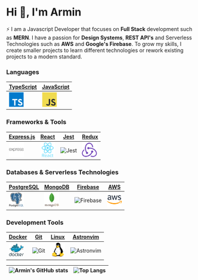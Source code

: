 # Hi 👋, I'm Armin

⚡ I am a Javascript Developer that focuses on **Full Stack** development such as **MERN**. I have a passion for **Design Systems**, **REST API's** and Serverless Technologies such as **AWS** and **Google's Firebase**. To grow my skills, I create smaller projects to learn different technologies or rework existing projects to a modern standard.

### Languages

| [TypeScript](https://www.typescriptlang.org/)                                                                                                            | [JavaScript](https://developer.mozilla.org/en-US/docs/Web/JavaScript)                                                                                    |
| -------------------------------------------------------------------------------------------------------------------------------------------------------- | -------------------------------------------------------------------------------------------------------------------------------------------------------- |
| <img src="https://raw.githubusercontent.com/devicons/devicon/master/icons/typescript/typescript-original.svg" alt="TypeScript" width="40" height="40" /> | <img src="https://raw.githubusercontent.com/devicons/devicon/master/icons/javascript/javascript-original.svg" alt="JavaScript" width="40" height="40" /> |

### Frameworks & Tools

| [Express.js](https://expressjs.com)                                                                                                                      | [React](https://react.dev)                                                                                                                         | [Jest](https://jestjs.io)                                                                                    | [Redux](https://redux.js.org)                                                                                                             |
| -------------------------------------------------------------------------------------------------------------------------------------------------------- | -------------------------------------------------------------------------------------------------------------------------------------------------- | ------------------------------------------------------------------------------------------------------------ | ----------------------------------------------------------------------------------------------------------------------------------------- |
| <img src="https://raw.githubusercontent.com/devicons/devicon/master/icons/express/express-original-wordmark.svg" alt="Express" width="40" height="40" /> | <img src="https://raw.githubusercontent.com/devicons/devicon/master/icons/react/react-original-wordmark.svg" alt="React" width="40" height="40" /> | <img src="https://www.vectorlogo.zone/logos/jestjsio/jestjsio-icon.svg" alt="Jest" width="40" height="40" /> | <img src="https://raw.githubusercontent.com/devicons/devicon/master/icons/redux/redux-original.svg" alt="Redux" width="40" height="40" /> |

### Databases & Serverless Technologies

| [PostgreSQL](https://www.postgresql.org)                                                                                                                          | [MongoDB](https://www.mongodb.com)                                                                                                                       | [Firebase](https://firebase.google.com)                                                                          | [AWS](https://aws.amazon.com)                                                                                                                                            |
| ----------------------------------------------------------------------------------------------------------------------------------------------------------------- | -------------------------------------------------------------------------------------------------------------------------------------------------------- | ---------------------------------------------------------------------------------------------------------------- | ------------------------------------------------------------------------------------------------------------------------------------------------------------------------ |
| <img src="https://raw.githubusercontent.com/devicons/devicon/master/icons/postgresql/postgresql-original-wordmark.svg" alt="PostgreSQL" width="40" height="40" /> | <img src="https://raw.githubusercontent.com/devicons/devicon/master/icons/mongodb/mongodb-original-wordmark.svg" alt="MongoDB" width="40" height="40" /> | <img src="https://www.vectorlogo.zone/logos/firebase/firebase-icon.svg" alt="Firebase" width="40" height="40" /> | <img src="https://raw.githubusercontent.com/devicons/devicon/master/icons/amazonwebservices/amazonwebservices-original-wordmark.svg" alt="AWS" width="40" height="40" /> |

### Development Tools

| [Docker](https://www.docker.com/)                                                                                                                     | [Git](https://git-scm.com/)                                                                               | [Linux](https://www.linux.org/)                                                                                                           | [Astronvim](https://github.com/Astronvim/Astronvim)                                                             |
| ----------------------------------------------------------------------------------------------------------------------------------------------------- | --------------------------------------------------------------------------------------------------------- | ----------------------------------------------------------------------------------------------------------------------------------------- | --------------------------------------------------------------------------------------------------------------- |
| <img src="https://raw.githubusercontent.com/devicons/devicon/master/icons/docker/docker-original-wordmark.svg" alt="Docker" width="40" height="40" /> | <img src="https://www.vectorlogo.zone/logos/git-scm/git-scm-icon.svg" alt="Git" width="40" height="40" /> | <img src="https://raw.githubusercontent.com/devicons/devicon/master/icons/linux/linux-original.svg" alt="Linux" width="40" height="40" /> | <img src="https://avatars.githubusercontent.com/u/102238249?s=48&v=4" alt="Astronvim" width="40" height="40" /> |

| ![Armin's GitHub stats](https://github-readme-stats.vercel.app/api?username=srabo93&show_icons=true&theme=radical) | ![Top Langs](https://github-readme-stats.vercel.app/api/top-langs/?username=anuraghazra&layout=compact&theme=radical) |
| ------------------------------------------------------------------------------------------------------------------ | --------------------------------------------------------------------------------------------------------------------- |

